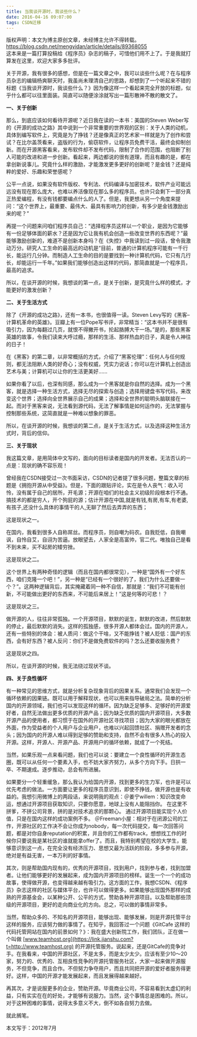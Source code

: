 ```yaml
---
title: 当我谈开源时，我谈些什么？
date: 2016-04-16 09:07:00
tags: CSDN迁移
---
```

 版权声明：本文为博主原创文章，未经博主允许不得转载。 https://blog.csdn.net/mengyidan/article/details/89368055   
   这本来是一篇打算投稿给《程序员》杂志的稿子，可惜他们用不上了。于是我就打算发在这里，欢迎大家多多批评。

 关于开源，我有很多的感想，但是在一篇文章之中，我可以谈些什么呢？在与程序员杂志的编辑杨爽聊天时，我虽尚未理清自己的思路，却想到了一个听起来不错的标题《当我谈开源时，我谈些什么？》因为像这样一个看起来完全开放的标题，似乎什么都可以往里面装。简直可以随便涂涂就写出一篇形散神不散的散文了。

 **一、关于创新**

 那么，到底应该如何看待开源呢？近日我在读的一本书：美国的Steven Weber写的《开源的成功之路》其中说到一个非常重要的世界观的区别：关于人类的动机，具体到编写软件上，究竟是为了挣钱？还是像真正的艺术家一样就是为了创作和尝试？在比尔盖茨看来，盗版的行为，偷窃软件，让程序员免费干活，最终会抑制创新。而在开源黑客看来，发布软件却不发布代码，限制了合作的范围，也阻断了别人可能的改进和进一步创新。看起来，两边都说的很有道理，而且有趣的是，都在拿创新说事儿。究竟什么样的激励，才能激发更多更好的创新呢？是金钱？还是纯粹的爱好、乐趣和荣誉感呢？

 公平一点说，如果没有软件版权、专利法、代码编译与加密技术，软件产业可能远远没有现在那么庞大，也难以养活像现在那么多的程序员。也许只会剩下一部分真正热爱编程，有没有钱都要编点什么的人了。但是，我更想从另一个角度来提问：“这个世界上，最重要、最伟大、最具有影响力的创新，有多少是金钱激励出来的呢？”

 再提一个问题来问咱们程序员自己：“选择程序员这样以一个职业，是因为它能够有一份足够体面的薪水？还是因为它让我有机会创造一些改变世界的东西呢？”最能够激励创新的，难道不是创新本身吗？在《失控》中我读到过一段话，曾令我激动万分。研究人工生命的最高远的动机是“目前，普通的计算机程序可能有一千行长，能运行几分钟。而制造人工生命的目的是要找到一种计算机代码，它只有几行长，却能运行一千年。”如果我们能够创造出这样的代码，那简直就是一个程序员，最高的追求。

 所以，在谈开源的时候，我想谈的第一点，是关于创新，是究竟什么样的模式，才能更好的激发创新？

 **二、关于生活方式**

 除了《开源的成功之路》，还有一本书，也很值得一读。Steven Levy写的《黑客–计算机革命的英雄》。豆瓣上有一位Pope写书评，非常精当：“这本书并不是很有吸引力，因为每翻过几页，就恨不得撇开书，抡起胳膊大干一场。”是的，那些黑客英雄的故事，令我们读来大呼过瘾，那样的生活、那样热血的日子，真是令人神往的日子！

 在《黑客》的第二章，以非常概括的方式，介绍了“黑客伦理”：任何人与任何规则，都无法阻断人类的好奇心；没有权威，凭实力说话；你可以在计算机上创造出艺术与美；计算机可以让你的生活更美好……

 如果你看了以后，也深有同感，那么成为一个黑客就是你自然的选择。成为一个黑客，就是选择一种生活方式，选择无尽的探索与创造；选择用键盘书写代码，来改变这个世界；选择向全世界展示自己的成果；选择和全世界的聪明头脑联接在一起。而对于黑客来说，无法看到源代码，无法了解事情是如何运作的，无法掌握与控制那些系统，这简直就是一种难以想象的罪恶。

 所以，在谈开源的时候，我想谈的第二点，是关于生活方式，以及选择这种生活方式时，背后的信仰。

 **三、关于现状**

 我这篇文章，是用简体中文写的，面向的目标读者是国内的开发者。无法否认的一点是：现状的确不容乐观！

 曾经我在CSDN接受过一次书面采访，CSDN的记者提了很多问题，整篇文章的标题是《拥抱开源从中受益》。但是，下面的跟贴评论，实在是令人丧气：收入可怜，没有属于自己的居所，开毛源；开源在咱们的社会主义初级阶段根本行不通。搞技术的都是穷人，开个狗屁的源；估计开源在中国,就是有钱,有房,有车,有老婆,有孩子,还没什么具体的事情干的人,无聊了然后去弄弄的东西；

 这是现状之一。

 在国内，我看到很多人自称屌丝。而程序员，则自嘲为码农。自我贬低，自我嘲讽，自怜自艾，自诩为苦逼。放眼望去，人家全是高富帅，官二代。唯独自己是看不到未来，买不起房的矮穷挫。

 这是现状之二。

 这个世界上有两种奇怪的逻辑（而且在国内都很常见），一种是“国外有一个好东西，咱们克隆一个吧！”，另一种是“已经有一个很好的了，我们为什么还要做一个？”。这两种逻辑背后，其实掩藏着同一种不自信，那就是：“我们不可能有创新，不可能做出更好的东西来，不可能后来居上！”这是何等的可悲！？

 这是现状之三。

 做开源的人，往往非常孤独。一个开源项目，默默的诞生，默默的改进，然后默默的停止，最后默默的消失。这样的孤独感，很多开源人都体会过。国内的开源人，还有一些特别的体会：被人质问：做这个干啥，又不能挣钱？被人贬低：国产的东西，会有好东西？被人反问：你们不是做免费软件的吗？怎么还要收服务费？

 这是现状之四。

 所以，在谈开源的时候，我无法绕过现状不谈。

 **四、关于良性循环**

 有一种常见的思维方式，就是分析复杂现象背后的因果关系。通常我们会发现一个循环依赖的因果链。既可以用于解释现状，也可以用来指导破局之法。简单的分析国内的开源领域，我们也可以发现这样的循环。因为缺乏足够多、足够好的开源爱好者，自然无法做出更多优质的开源产品；因为缺乏优质的国内开源项目，大多数开源产品的使用者，都习惯于在国外的开源社区寻找项目；因为大家的眼光都放在外面，作为受益者的个人用户与企业用户，也难以兴起回馈社区、捐赠开发者的念头；因为国内的开源人难以得到足够的赞助和支持，自然不会有很多人热心的投入开源。这样，开源人、开源产品、开源用户的循环依赖，就成了一个死结。

 当然，如果乐观一点来看问题，我们也可以说：要建立一个良性循环的开源生态圈，既可以从任何一个要素入手，也不妨大家齐努力，从多个方向下手。日拱一卒、不期速成。逐步推动，总会有所进展。

 如果要分一个轻重缓急，那么我认为给国内开源，找到更多的生力军，也许是可以优先考虑的做法。一方面要让更多的程序员意识到，即使不挣钱，做开源也是有收益的。我想引用微博上的两段话，来说明我的观点：＠姜宁willem：知识改变命运，想通过开源项目获取知识，只要你愿意，地球上没有人能阻挡你。 在这里不拼爹，不拼公司背景，拼的是对技术追求的那颗心。 通过开源项目能实现个人价值，只是在国内这样的成功案例不多。 ＠Freeman小屋：相对于在闭源公司的工作，开源社区的工作决不会让你成为nobody，每一次代码提交，每一次回答问题，都是对你自身reputation的积累，并且你的工作都有track，想想找工作的时候你只要说我是某社区的谁就能拿offer了。而且，我特别希望在校的大学生，能够意识到这一点，在完全没有经济压力、思想又最为活跃的阶段，多多参与开源，绝对是有益无害，一本万利的好事情。

 其次，则是帮助国内现有的，优秀的开源项目，找到用户，找到参与者，找到加盟者。让他们能够更好的发展起来，成为国内开源项目的榜样。诞生一个一个的成功故事，使得做开源，也变得越来越有吸引力。这方面的工作，我想CSDN、《程序员》杂志这样的社区与媒体平台，也许可以做得更多。如果能够出现国外那样的成熟的开源基金会，以某种公开、公平的方式，赞助各种开源项目。以及帮助那些顶级的开源项目，更好的走向商业化的方向。总之，可以做的事情非常多。

 当然，帮助众多的、不知名的开源项目，能够出现、能够发展，则是开源托管平台这样的服务，应该努力做的事情了。在知乎，我回答过一个问题《GitCafe 这样的代码托管网站在国内的前景如何？》：我在盛大创新院工作，我们团队，正在做一个叫做 [www.teamhost.org](https://link.jianshu.com?t=http://www.teamhost.org) 的开源托管服务。说起来，还是GitCafe的竞争对手。在我看来，中国的开源社区，不是太多，而是太少太少。应该有至少10～20家，努力的、优秀的、互相良性竞争的开源托管服务社区，大家一起来做开源服务，不但竞争，而且合作。不但努力争夺用户，而且共同把开源的爱好者服务得更好。这样，中国的开源才能发展起来，而且发展得越来越好。

 再其次，才是说服更多的企业，赞助开源。毕竟商业公司，不容易看到太虚幻的利益，只有实实在在的好处，才能够有说服力。当然，这个事情总是困难的。所以，对于这种困难的事情，说得太多意义不大，倒不如各自努力去做。

 就此搁笔。

 本文写于：2012年7月

   
   
 